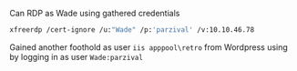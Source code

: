 Can RDP as Wade using gathered credentials
```bash
xfreerdp /cert-ignore /u:"Wade" /p:'parzival' /v:10.10.46.78
```

Gained another foothold as user `iis apppool\retro` from Wordpress using [](obsidian://open?vault=OSCP-Notes&file=Exploits%2FWeb%20Shells%2FWordpress%2FWP_Theme)  by logging in as user `Wade:parzival`